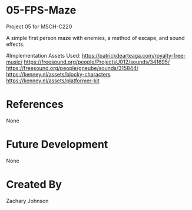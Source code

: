 # 05-FPS-Maze
Project 05 for MSCH-C220

A simple first person maze with enemies, a method of escape, and sound effects.

#Implementation
Assets Used:
https://patrickdearteaga.com/royalty-free-music/
https://freesound.org/people/ProjectsU012/sounds/341695/
https://freesound.org/people/gneube/sounds/315844/
https://kenney.nl/assets/blocky-characters
https://kenney.nl/assets/platformer-kit

# References

None

# Future Development
 None

# Created By

Zachary Johnson

